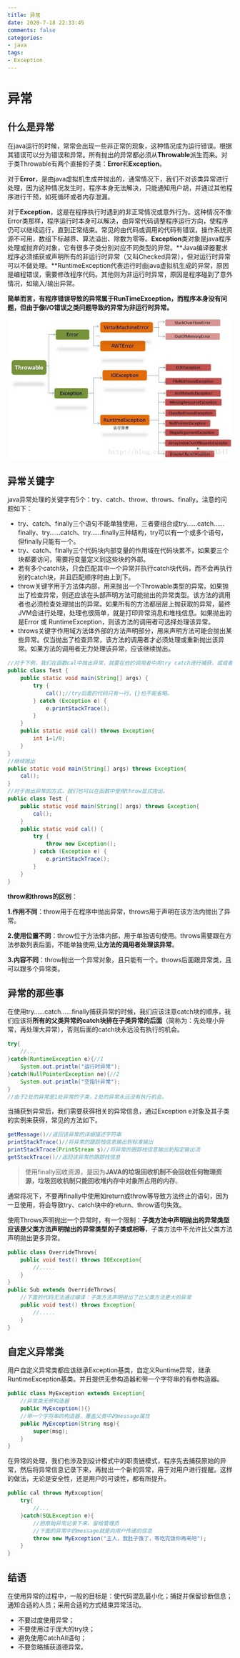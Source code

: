 ```yaml
---
title: 异常
date: 2020-7-18 22:33:45
comments: false
categories: 
- java
tags:
- Exception
---
```


# 异常

## 什么是异常

在java运行的时候，常常会出现一些非正常的现象，这种情况成为运行错误。根据其错误可以分为错误和异常。所有抛出的异常都必须从**Throwable**派生而来。对于类Throwable有两个直接的子类：**Error**和**Exception**。

对于**Error**，是由java虚拟机生成并抛出的，通常情况下，我们不对该类异常进行处理，因为这种情况发生时，程序本身无法解决，只能通知用户胡，并通过其他程序进行干预，如死循环或者内存泄漏。

对于**Exception**，这是在程序执行时遇到的非正常情况或意外行为。这种情况不像Error类那样，程序运行时本身可以解决，由异常代码调整程序运行方向，使程序仍可以继续运行，直到正常结束。常见的由代码或调用的代码有错误，操作系统资源不可用，数组下标越界、算法溢出、除数为零等。**Exception**类对象是java程序处理或抛弃的对象，它有很多子类分别对应不同类型的异常。**Java编译器要求程序必须捕获或声明所有的非运行时异常（又叫Checked异常），但对运行时异常可以不做处理。**RuntimeException代表运行时由java虚拟机生成的异常，原因是编程错误，需要修改程序代码。其他则为非运行时异常，原因是程序碰到了意外情况，如输入/输出异常。

**简单而言，有程序错误导致的异常属于RunTimeException，而程序本身没有问题，但由于像I/O错误之类问题导致的异常为非运行时异常。**

![1.png](异常/FwadirZE3XbG91N.jpg)

## 异常关键字

java异常处理的关键字有5个：try、catch、throw、throws、finally。注意的问题如下：

* try、catch、finally三个语句不能单独使用，三者要组合成try……catch……finally、try……catch、try……finally三种结构，try可以有一个或多个语句，但finally只能有一个。
* try、catch、finally三个代码块内部变量的作用域在代码块累不，如果要三个块都要访问，需要将变量定义到这些块的外部。
* 若有多个catch块，只会匹配其中一个异常并执行catch块代码，而不会再执行别的catch块，并且匹配顺序时由上到下。
* throw关键字用于方法体内部，用来抛出一个Throwable类型的异常。如果抛出了检查异常，则还应该在头部声明方法可能抛出的异常类型。该方法的调用者也必须检查处理抛出的异常。如果所有的方法都层层上抛获取的异常，最终JVM会进行处理，处理也很简单，就是打印异常消息和堆栈信息。如果抛出的是Error 或 RuntimeException，则该方法的调用者可选择处理该异常。
* throws关键字作用域方法体外部的方法声明部分，用来声明方法可能会抛出某些异常。仅当抛出了检查异常，该方法的调用者才必须处理或重新抛出该异常。如果方法的调用者无力处理该异常，应该继续抛出。

```java
//对于下例，我们在函数cal中抛出异常，就要在他的调用者中用try catch进行捕获，或或者继续抛出，让上层处理，直到JVM处理，JVM处理就是打印跟踪栈信息，并终止程序。
public class Test {
    public static void main(String[] args) {
        try {
            cal();//try后面的代码只有一行，{}也不能省略。
        } catch (Exception e) {
            e.printStackTrace();
        }
    }
    public static void cal() throws Exception{
        int i=1/0;
    }
}
//继续抛出
public static void main(String[] args) throws Exception{
    cal();
}
//对于抛出异常的方式，我们也可以在函数中使用throw显式抛出。
public class Test {
    public static void main(String[] args) throws Exception{
        cal();
    }
    public static void cal() {
        try {
            throw new Exception();
        } catch (Exception e) {
            e.printStackTrace();
        }
    }
}
```

**throw和throws的区别**：

**1.作用不同**：throw用于在程序中抛出异常，throws用于声明在该方法内抛出了异常。

**2.使用位置不同**：throw位于方法体内部，用于单独语句使用。throws需要跟在方法参数列表后面，不能单独使用,**让方法的调用者处理该异常**。

**3.内容不同**：throw抛出一个异常对象，且只能有一个。throws后面跟异常类，且可以跟多个异常类。

## 异常的那些事

在使用try……catch……finally捕获异常的时候，我们应该注意catch块的顺序，我们应该将**所有的父类异常的catch块排在子类异常的后面**（简称为：先处理小异常，再处理大异常），否则后面的catch块永远没有执行的机会。

```java
try{
    //...
}catch(RuntimeException e){//1
    System.out.println("运行时异常");
}catch(NullPointerException ne){//2
    System.out.println("空指针异常");
}
//由于2处的异常是1处异常的子类，2处的异常永远没有执行机会。
```

当捕获到异常后，我们需要获得相关的异常信息，通过Exception e对象及其子类的实例来获得，常见的方法如下。

```java
getMessage()//返回该异常的详细描述字符串
printStackTrace()//将异常的跟踪栈信息输出到标准输出
printStackTrace(PrintStream s)//将异常的跟踪栈信息输出到指定输出流
getStackTrace()//返回该异常的跟踪栈信息
```

> 使用finally回收资源，是因为**JAVA的垃圾回收机制不会回收任何物理资源，垃圾回收机制只能回收堆内存中对象所占用的内存**。

通常将况下，不要再finally中使用如return或throw等导致方法终止的语句，因为一旦使用，将会导致try、catch块中的return、throw语句失效。

使用Throws声明抛出一个异常时，有一个限制：**子类方法中声明抛出的异常类型应该是父类方法声明抛出的异常类型的子类或相等**，子类方法中不允许比父类方法声明抛出更多异常。

```java
public class OverrideThrows{
    public void test() throws IOException{
        //.....
    }
}
public Sub extends OverrideThrows{
    //下面的代码无法通过编译：子类方法声明抛出了比父类方法更大的异常
    public void test() throws Exception{
        //.....
    }
}
```

## 自定义异常类

用户自定义异常类都应该继承Exception基类，自定义Runtime异常，继承RuntimeException基类。并且提供无参构造器和带一个字符串的有参构造器。

```java
public class MyException extends Exception{
    //异常类无参构造器
    public MyException(){}
    //带一个字符串的构造器，覆盖父类中的message属性
    public MyException(String msg){
        super(msg);
    }
}
```

在异常的处理，我们也涉及到设计模式中的职责链模式，程序先去捕获原始的异常，然后将异常信息记录下来，再抛出一个新的异常，用于对用户进行提醒。这样的做法，无论是安全性，还是用户的可读性，都有所提升。

```java
public cal throws MyException{
    try{
        //...
    }catch(SQLException e){
        //把原始异常记录下来，留给管理员
        //下面的异常中的message就是向用户传递的信息
        throw new MyException("主人，我肚子饿了，等吃完饭你再来吧");
    }
}
```

## 结语

在使用异常的过程中，一般的目标是：使代码混乱最小化；捕捉并保留诊断信息；通知合适的人员；采用合适的方式结束异常活动。

* 不要过度使用异常；
* 不要使用过于庞大的try块；
* 避免使用CatchAll语句；
* 不要忽略捕获道德异常。





